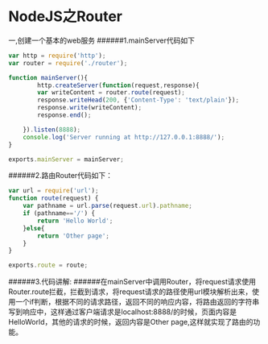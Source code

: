 NodeJS之Router
=========
一,创建一个基本的web服务
######1.mainServer代码如下
```javascript
var http = require('http');
var router = require('./router');

function mainServer(){
		http.createServer(function(request,response){
		var writeContent = router.route(request);
		response.writeHead(200, {'Content-Type': 'text/plain'});
		response.write(writeContent);
		response.end();

	}).listen(8888);
	console.log('Server running at http://127.0.0.1:8888/');
}

exports.mainServer = mainServer;
```
######2.路由Router代码如下：
```javascript
var url = require('url');
function route(request) {
	var pathname = url.parse(request.url).pathname;
	if (pathname=='/') {
		return 'Hello World';
	}else{
		return 'Other page';
	}
}

exports.route = route;
```
######3.代码讲解:
######在mainServer中调用Router，将request请求使用Router.route拦截，拦截到请求，将request请求的路径使用url模块解析出来，使用一个if判断，根据不同的请求路径，返回不同的响应内容，将路由返回的字符串写到响应中，这样通过客户端请求是localhost:8888/的时候，页面内容是HelloWorld，其他的请求的时候，返回内容是Other page,这样就实现了路由的功能。